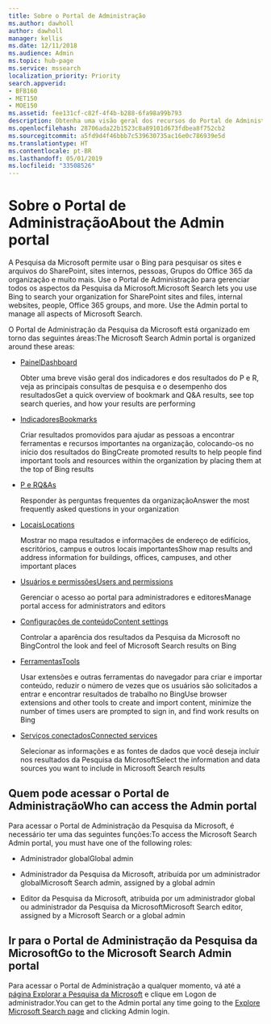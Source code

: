 ```yaml
---
title: Sobre o Portal de Administração
ms.author: dawholl
author: dawholl
manager: kellis
ms.date: 12/11/2018
ms.audience: Admin
ms.topic: hub-page
ms.service: mssearch
localization_priority: Priority
search.appverid:
- BFB160
- MET150
- MOE150
ms.assetid: fee131cf-c82f-4f4b-b288-6fa98a99b793
description: Obtenha uma visão geral dos recursos do Portal de Administração e das permissões de acesso disponíveis com a Pesquisa da Microsoft
ms.openlocfilehash: 28706ada22b1523c8a89101d673fdbea8f752cb2
ms.sourcegitcommit: a5fd9d4f46bbb7c539630735ac16e0c786939e5d
ms.translationtype: HT
ms.contentlocale: pt-BR
ms.lasthandoff: 05/01/2019
ms.locfileid: "33508526"
---
```

# <a name="about-the-admin-portal"></a><span data-ttu-id="be055-103">Sobre o Portal de Administração</span><span class="sxs-lookup"><span data-stu-id="be055-103">About the Admin portal</span></span>

<span data-ttu-id="be055-p101">A Pesquisa da Microsoft permite usar o Bing para pesquisar os sites e arquivos do SharePoint, sites internos, pessoas, Grupos do Office 365 da organização e muito mais. Use o Portal de Administração para gerenciar todos os aspectos da Pesquisa da Microsoft.</span><span class="sxs-lookup"><span data-stu-id="be055-p101">Microsoft Search lets you use Bing to search your organization for SharePoint sites and files, internal websites, people, Office 365 groups, and more. Use the Admin portal to manage all aspects of Microsoft Search.</span></span>
  
<span data-ttu-id="be055-106">O Portal de Administração da Pesquisa da Microsoft está organizado em torno das seguintes áreas:</span><span class="sxs-lookup"><span data-stu-id="be055-106">The Microsoft Search Admin portal is organized around these areas:</span></span>
  
- [<span data-ttu-id="be055-107">Painel</span><span class="sxs-lookup"><span data-stu-id="be055-107">Dashboard</span></span>](get-insights.md)
    
    <span data-ttu-id="be055-108">Obter uma breve visão geral dos indicadores e dos resultados do P e R, veja as principais consultas de pesquisa e o desempenho dos resultados</span><span class="sxs-lookup"><span data-stu-id="be055-108">Get a quick overview of bookmark and Q&A results, see top search queries, and how your results are performing</span></span>
    
- [<span data-ttu-id="be055-109">Indicadores</span><span class="sxs-lookup"><span data-stu-id="be055-109">Bookmarks</span></span>](create-and-manage-bookmarks.md)
    
    <span data-ttu-id="be055-110">Criar resultados promovidos para ajudar as pessoas a encontrar ferramentas e recursos importantes na organização, colocando-os no início dos resultados do Bing</span><span class="sxs-lookup"><span data-stu-id="be055-110">Create promoted results to help people find important tools and resources within the organization by placing them at the top of Bing results</span></span>
    
- [<span data-ttu-id="be055-111">P e R</span><span class="sxs-lookup"><span data-stu-id="be055-111">Q&As</span></span>](create-and-manage-qas.md)
    
    <span data-ttu-id="be055-112">Responder às perguntas frequentes da organização</span><span class="sxs-lookup"><span data-stu-id="be055-112">Answer the most frequently asked questions in your organization</span></span>
    
- [<span data-ttu-id="be055-113">Locais</span><span class="sxs-lookup"><span data-stu-id="be055-113">Locations</span></span>](add-a-location.md)
    
    <span data-ttu-id="be055-114">Mostrar no mapa resultados e informações de endereço de edifícios, escritórios, campus e outros locais importantes</span><span class="sxs-lookup"><span data-stu-id="be055-114">Show map results and address information for buildings, offices, campuses, and other important places</span></span>
    
- [<span data-ttu-id="be055-115">Usuários e permissões</span><span class="sxs-lookup"><span data-stu-id="be055-115">Users and permissions</span></span>](add-users.md)
    
    <span data-ttu-id="be055-116">Gerenciar o acesso ao portal para administradores e editores</span><span class="sxs-lookup"><span data-stu-id="be055-116">Manage portal access for administrators and editors</span></span>
    
- [<span data-ttu-id="be055-117">Configurações de conteúdo</span><span class="sxs-lookup"><span data-stu-id="be055-117">Content settings</span></span>](content-settings.md)
    
    <span data-ttu-id="be055-118">Controlar a aparência dos resultados da Pesquisa da Microsoft no Bing</span><span class="sxs-lookup"><span data-stu-id="be055-118">Control the look and feel of Microsoft Search results on Bing</span></span>
    
- [<span data-ttu-id="be055-119">Ferramentas</span><span class="sxs-lookup"><span data-stu-id="be055-119">Tools</span></span>](admin-portal-tools.md)
    
    <span data-ttu-id="be055-120">Usar extensões e outras ferramentas do navegador para criar e importar conteúdo, reduzir o número de vezes que os usuários são solicitados a entrar e encontrar resultados de trabalho no Bing</span><span class="sxs-lookup"><span data-stu-id="be055-120">Use browser extensions and other tools to create and import content, minimize the number of times users are prompted to sign in, and find work results on Bing</span></span>
    
- [<span data-ttu-id="be055-121">Serviços conectados</span><span class="sxs-lookup"><span data-stu-id="be055-121">Connected services</span></span>](connected-services.md)
    
    <span data-ttu-id="be055-122">Selecionar as informações e as fontes de dados que você deseja incluir nos resultados da Pesquisa da Microsoft</span><span class="sxs-lookup"><span data-stu-id="be055-122">Select the information and data sources you want to include in Microsoft Search results</span></span>
    
## <a name="who-can-access-the-admin-portal"></a><span data-ttu-id="be055-123">Quem pode acessar o Portal de Administração</span><span class="sxs-lookup"><span data-stu-id="be055-123">Who can access the Admin portal</span></span>

<span data-ttu-id="be055-124">Para acessar o Portal de Administração da Pesquisa da Microsoft, é necessário ter uma das seguintes funções:</span><span class="sxs-lookup"><span data-stu-id="be055-124">To access the Microsoft Search Admin portal, you must have one of the following roles:</span></span>
  
- <span data-ttu-id="be055-125">Administrador global</span><span class="sxs-lookup"><span data-stu-id="be055-125">Global admin</span></span>
    
- <span data-ttu-id="be055-126">Administrador da Pesquisa da Microsoft, atribuída por um administrador global</span><span class="sxs-lookup"><span data-stu-id="be055-126">Microsoft Search admin, assigned by a global admin</span></span>
    
- <span data-ttu-id="be055-127">Editor da Pesquisa da Microsoft, atribuída por um administrador global ou administrador da Pesquisa da Microsoft</span><span class="sxs-lookup"><span data-stu-id="be055-127">Microsoft Search editor, assigned by a Microsoft Search or a global admin</span></span>
    
## <a name="go-to-the-microsoft-search-admin-portal"></a><span data-ttu-id="be055-128">Ir para o Portal de Administração da Pesquisa da Microsoft</span><span class="sxs-lookup"><span data-stu-id="be055-128">Go to the Microsoft Search Admin portal</span></span>

<span data-ttu-id="be055-129">Para acessar o Portal de Administração a qualquer momento, vá até a [página Explorar a Pesquisa da Microsoft](https://www.bing.com/business/explore) e clique em Logon de administrador.</span><span class="sxs-lookup"><span data-stu-id="be055-129">You can get to the Admin portal any time going to the [Explore Microsoft Search page](https://www.bing.com/business/explore) and clicking Admin login.</span></span> 